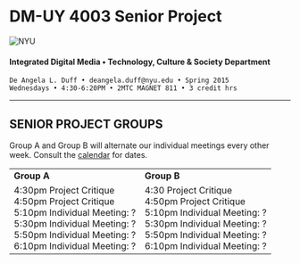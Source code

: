 # DM-UY 4003 Senior Project

![NYU](http://ws2.polishedsolid.com/de/nyu_soe_logo.png)
#### Integrated Digital Media • Technology, Culture & Society Department 

    De Angela L. Duff • deangela.duff@nyu.edu • Spring 2015 
    Wednesdays • 4:30-6:20PM • 2MTC MAGNET 811 • 3 credit hrs

---

## SENIOR PROJECT GROUPS

Group A and Group B will alternate our individual meetings every other week. Consult the <a href="dm4003_senior_project_calendar.md">calendar</a> for dates.
<table>
<tr>
    <td><strong>Group A</strong></td>
    <td><strong>Group B</strong></td>
</tr>
<tr>
    <td>4:30pm Project Critique<br>
    4:50pm Project Critique<br>
    5:10pm Individual Meeting: ?<br>
    5:30pm Individual Meeting: ?<br>
    5:50pm Individual Meeting: ?<br>
    6:10pm Individual Meeting: ?
    </td>
    <td>4:30 Project Critique<br>
    4:50pm Project Critique<br>
    5:10pm Individual Meeting: ?<br>
    5:30pm Individual Meeting: ?<br>
    5:50pm Individual Meeting: ?<br>
    6:10pm Individual Meeting: ?</td>
</tr>
</table>








